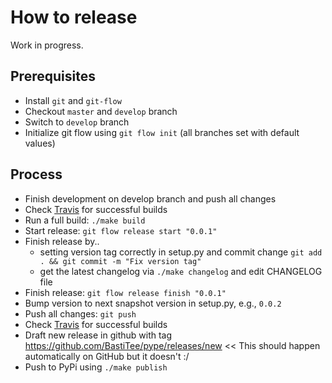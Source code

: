 # How to release

Work in progress.

## Prerequisites

- Install `git` and `git-flow`
- Checkout `master` and `develop` branch
- Switch to `develop` branch
- Initialize git flow using `git flow init` (all branches set with default values)

## Process

- Finish development on develop branch and push all changes
- Check [Travis](https://travis-ci.org/BastiTee/pype/branches) for successful builds
- Run a full build: `./make build`
- Start release: `git flow release start "0.0.1"`
- Finish release by..
  - setting version tag correctly in setup.py and commit change `git add . && git commit -m "Fix version tag"`
  - get the latest changelog via `./make changelog` and edit CHANGELOG file
- Finish release: `git flow release finish "0.0.1"`
- Bump version to next snapshot version in setup.py, e.g., `0.0.2`
- Push all changes: `git push`
- Check [Travis](https://travis-ci.org/BastiTee/pype/branches) for successful builds
- Draft new release in github with tag https://github.com/BastiTee/pype/releases/new << This should happen automatically on GitHub but it doesn't :/
- Push to PyPi using `./make publish`
